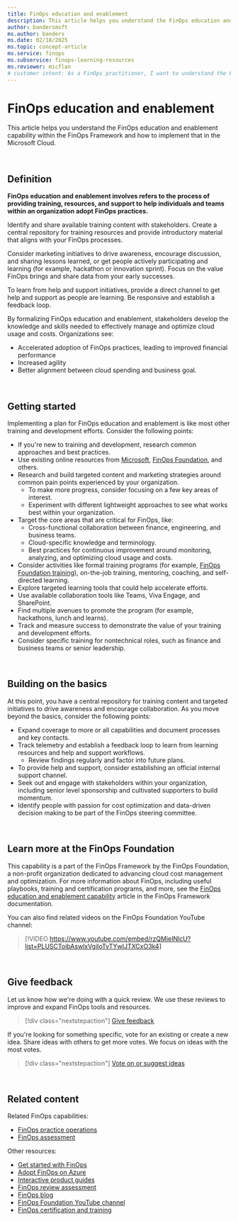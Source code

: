 ```yaml
---
title: FinOps education and enablement
description: This article helps you understand the FinOps education and enablement capability within the FinOps Framework and how to implement that in the Microsoft Cloud.
author: bandersmsft
ms.author: banders
ms.date: 02/18/2025
ms.topic: concept-article
ms.service: finops
ms.subservice: finops-learning-resources
ms.reviewer: micflan
# customer intent: As a FinOps practitioner, I want to understand the FinOps education and enablement capability so that I can implement that in the Microsoft cloud.
---
```


<!-- markdownlint-disable-next-line MD025 -->
# FinOps education and enablement

This article helps you understand the FinOps education and enablement capability within the FinOps Framework and how to implement that in the Microsoft Cloud.

<br>

## Definition

**FinOps education and enablement involves refers to the process of providing training, resources, and support to help individuals and teams within an organization adopt FinOps practices.**

Identify and share available training content with stakeholders. Create a central repository for training resources and provide introductory material that aligns with your FinOps processes.

Consider marketing initiatives to drive awareness, encourage discussion, and sharing lessons learned, or get people actively participating and learning (for example, hackathon or innovation sprint). Focus on the value FinOps brings and share data from your early successes.

To learn from help and support initiatives, provide a direct channel to get help and support as people are learning. Be responsive and establish a feedback loop.

By formalizing FinOps education and enablement, stakeholders develop the knowledge and skills needed to effectively manage and optimize cloud usage and costs. Organizations see:

- Accelerated adoption of FinOps practices, leading to improved financial performance
- Increased agility
- Better alignment between cloud spending and business goal.

<br>

## Getting started

Implementing a plan for FinOps education and enablement is like most other training and development efforts. Consider the following points:

- If you're new to training and development, research common approaches and best practices.
- Use existing online resources from [Microsoft](https://azure.microsoft.com/solutions/finops), [FinOps Foundation](https://finops.org/), and others.
- Research and build targeted content and marketing strategies around common pain points experienced by your organization.
  - To make more progress, consider focusing on a few key areas of interest.
  - Experiment with different lightweight approaches to see what works best within your organization.
- Target the core areas that are critical for FinOps, like:
  - Cross-functional collaboration between finance, engineering, and business teams.
  - Cloud-specific knowledge and terminology.
  - Best practices for continuous improvement around monitoring, analyzing, and optimizing cloud usage and costs.
- Consider activities like formal training programs (for example, [FinOps Foundation training](https://learn.finops.org/)), on-the-job training, mentoring, coaching, and self-directed learning.
- Explore targeted learning tools that could help accelerate efforts.
- Use available collaboration tools like Teams, Viva Engage, and SharePoint.
- Find multiple avenues to promote the program (for example, hackathons, lunch and learns).
- Track and measure success to demonstrate the value of your training and development efforts.
- Consider specific training for nontechnical roles, such as finance and business teams or senior leadership.

<br>

## Building on the basics

At this point, you have a central repository for training content and targeted initiatives to drive awareness and encourage collaboration. As you move beyond the basics, consider the following points:

- Expand coverage to more or all capabilities and document processes and key contacts.
- Track telemetry and establish a feedback loop to learn from learning resources and help and support workflows.
  - Review findings regularly and factor into future plans.
- To provide help and support, consider establishing an official internal support channel.
- Seek out and engage with stakeholders within your organization, including senior level sponsorship and cultivated supporters to build momentum.
- Identify people with passion for cost optimization and data-driven decision making to be part of the FinOps steering committee.

<br>

## Learn more at the FinOps Foundation

This capability is a part of the FinOps Framework by the FinOps Foundation, a non-profit organization dedicated to advancing cloud cost management and optimization. For more information about FinOps, including useful playbooks, training and certification programs, and more, see the [FinOps education and enablement capability](https://www.finops.org/framework/capabilities/education-enablement/) article in the FinOps Framework documentation.

You can also find related videos on the FinOps Foundation YouTube channel:

> [!VIDEO https://www.youtube.com/embed/rzQMieINlcU?list=PLUSCToibAswlxVgiIoTvTYwIJTXCxO3k4]

<br>

## Give feedback

Let us know how we're doing with a quick review. We use these reviews to improve and expand FinOps tools and resources.

> [!div class="nextstepaction"]
> [Give feedback](https://portal.azure.com/#view/HubsExtension/InProductFeedbackBlade/extensionName/FinOpsToolkit/cesQuestion/How%20easy%20or%20hard%20is%20it%20to%20use%20FinOps%20toolkit%20tools%20and%20resources%3F/cvaQuestion/How%20valuable%20is%20the%20FinOps%20toolkit%3F/surveyId/FTK0.9/bladeName/Guide.Framework/featureName/Capabilities.Manage.Education)

If you're looking for something specific, vote for an existing or create a new idea. Share ideas with others to get more votes. We focus on ideas with the most votes.

> [!div class="nextstepaction"]
> [Vote on or suggest ideas](https://github.com/microsoft/finops-toolkit/issues?q=is%3Aissue+is%3Aopen+sort%3Areactions-%252B1-desc)

<br>

## Related content

Related FinOps capabilities:

- [FinOps practice operations](./operations.md)
- [FinOps assessment](./assessment.md)

Other resources:

- [Get started with FinOps](/training/modules/get-started-with-finops)
- [Adopt FinOps on Azure](/training/modules/adopt-finops-on-azure)
- [Interactive product guides](https://aka.ms/finops/guides)
- [FinOps review assessment](/assessments/ad1c0f6b-396b-44a4-924b-7a4c778a13d3)
- [FinOps blog](https://aka.ms/finops/blog)
- [FinOps Foundation YouTube channel](https://www.youtube.com/channel/UCyl26lvnoySlGWlF5oNHvYA)
- [FinOps certification and training](https://learn.finops.org/)

<br>
